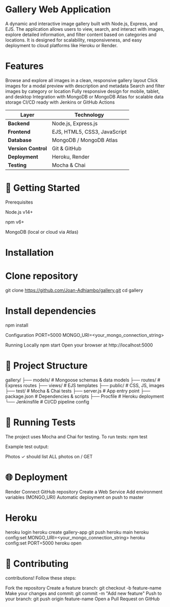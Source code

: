 # Gallery Web Application

A dynamic and interactive image gallery built with Node.js, Express, and EJS. The application allows users to view, search, and interact with images, explore detailed information, and filter content based on categories and locations. It is designed for scalability, responsiveness, and easy deployment to cloud platforms like Heroku or Render.

# Features

Browse and explore all images in a clean, responsive gallery layout
Click images for a modal preview with description and metadata
Search and filter images by category or location
Fully responsive design for mobile, tablet, and desktop
Integration with MongoDB or MongoDB Atlas for scalable data storage
CI/CD ready with Jenkins or GitHub Actions

| Layer               | Technology                   |
| ------------------- | ---------------------------- |
| **Backend**         | Node.js, Express.js          |
| **Frontend**        | EJS, HTML5, CSS3, JavaScript |
| **Database**        | MongoDB / MongoDB Atlas      |
| **Version Control** | Git & GitHub                 |
| **Deployment**      | Heroku, Render               |
| **Testing**         | Mocha & Chai                 |


# 🚀 Getting Started
Prerequisites

Node.js v14+

npm v6+

MongoDB (local or cloud via Atlas)

# Installation
# Clone repository
git clone https://github.com/Joan-Adhiambo/gallery.git
cd gallery

# Install dependencies
npm install

Configuration
PORT=5000
MONGO_URI=<your_mongo_connection_string>

Running Locally
npm start
Open your browser at http://localhost:5000


# 📂 Project Structure
gallery/
├── models/        # Mongoose schemas & data models
├── routes/        # Express routes
├── views/         # EJS templates
├── public/        # CSS, JS, images
├── test/          # Mocha & Chai tests
├── server.js      # App entry point
├── package.json   # Dependencies & scripts
├── Procfile       # Heroku deployment
└── Jenkinsfile    # CI/CD pipeline config



# 🧪 Running Tests
The project uses Mocha and Chai for testing. To run tests:
npm test

Example test output:

Photos
  ✓ should list ALL photos on / GET


# 🌐 Deployment
Render
Connect GitHub repository
Create a Web Service
Add environment variables (MONGO_URI)
Automatic deployment on push to master

# Heroku

heroku login
heroku create gallery-app
git push heroku main
heroku config:set MONGO_URI=<your_mongo_connection_string>
heroku config:set PORT=5000
heroku open


# 🤝 Contributing

contributions! Follow these steps:

Fork the repository
Create a feature branch:
git checkout -b feature-name
Make your changes and commit:
git commit -m "Add new feature"
Push to your branch:
git push origin feature-name
Open a Pull Request on GitHub